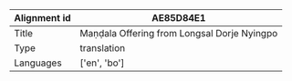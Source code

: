 |Alignment id | AE85D84E1
| --- | --- 
|Title | Maṇḍala Offering from Longsal Dorje Nyingpo 
|Type | translation
|Languages | ['en', 'bo']